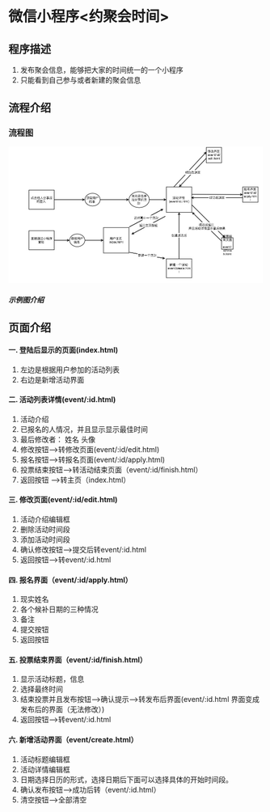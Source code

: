 # 微信小程序<约聚会时间>

## 程序描述
1. 发布聚会信息，能够把大家的时间统一的一个小程序
2. 只能看到自己参与或者新建的聚会信息


## 流程介绍

### 流程图

![](/images/wechat_party.jpg)

##### 示例图介绍

## 页面介绍

#### 一. 登陆后显示的页面(index.html)
1. 左边是根据用户参加的活动列表
2. 右边是新增活动界面
#### 二. 活动列表详情(event/:id.html)
1. 活动介绍
2. 已报名的人情况，并且显示显示最佳时间
3. 最后修改者： 姓名 头像
4. 修改按钮-->转修改页面(event/:id/edit.html)
5. 报名按钮-->转报名页面(event/:id/apply.html)
6. 投票结束按钮-->转活动结束页面（event/:id/finish.html）
7. 返回按钮 -->转主页（index.html）

#### 三. 修改页面(event/:id/edit.html)
1. 活动介绍编辑框
2. 删除活动时间段
3. 添加活动时间段
4. 确认修改按钮-->提交后转event/:id.html
5. 返回按钮-->转event/:id.html

#### 四. 报名界面（event/:id/apply.html）
1. 现实姓名
2. 各个候补日期的三种情况
3. 备注
4. 提交按钮
5. 返回按钮

#### 五. 投票结束界面（event/:id/finish.html）
1. 显示活动标题，信息
2. 选择最终时间
3. 结束投票并且发布按钮-->确认提示-->转发布后界面(event/:id.html 界面变成发布后的界面（无法修改）)
4. 返回按钮-->转event/:id.html


#### 六. 新增活动界面（event/create.html）
1. 活动标题编辑框
2. 活动详情编辑框
3. 日期选择日历的形式，选择日期后下面可以选择具体的开始时间段。
4. 确认发布按钮-->成功后转（event/:id.html）
5. 清空按钮-->全部清空


